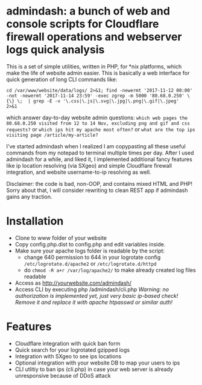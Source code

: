 # admindash: a bunch of web and console scripts for Cloudflare firewall operations and webserver logs quick analysis
This is a set of simple utilities, written in PHP, for \*nix platforms, which make the life of website admin easier.
This is basically a web interface for quick generation of long CLI commands like:

`cd /var/www/website/data/logs/ 2>&1; find -newermt '2017-11-12 00:00' -not -newermt '2017-11-14 23:59' -exec zgrep -m 5000 '80.68.0.250' \{\} \;  | grep -E -v '\.css|\.js|\.svg|\.jpg|\.png|\.gif|\.jpeg'   2>&1
`


which answer day-to-day website admin questions: `which web pages the 80.68.0.250 visited from 12 to 14 Nov, excluding png and gif and css requests?` or `which ips hit my apache most often?` or  `what are the top ips visiting page /article/my-article?`

I've started admindash when I realized I am copypasting all these useful commands from my notepad to terminal multiple times per day. After I used admindash for a while, and liked it, I implemented additional fancy features like ip location resolving (via SXgeo) and simple Cloudflare firewall integration, and website username-to-ip resolving as well.

Disclaimer: the code is bad, non-OOP, and contains mixed HTML and PHP! Sorry about that, I will consider rewriting to clean REST app if admindash gains any traction.

# Installation
- Clone to www folder of your website
- Copy config.php.dist to config.php and edit variables inside.
- Make sure your apache logs folder is readable by the script:
  - change 640 permission to 644 in your logrotate config `/etc/logrotate.d/apache2` or `/etc/logrotate.d/httpd`
  - do `chmod -R a+r /var/log/apache2/` to make already created log files readable
- Access as http://yourwebsite.com/admindash/
- Access CLI by executing php /admindash/cli.php
*Warning: no authorization is implemented yet, just very basic ip-based check! Remove it and replace it with apache htpasswd or similar auth!*

# Features
- Cloudflare integration with quick ban form
- Quick search for your logrotated gzipped logs
- Integration with SXgeo to see ips locations
- Optional integration with your website DB to map your users to ips
- CLI utlitiy to ban ips (cli.php) in case your web server is already unresponsive because of DDoS attack

